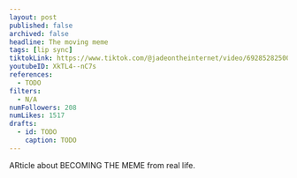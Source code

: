 ```yaml
---
layout: post
published: false
archived: false
headline: The moving meme
tags: [lip sync]
tiktokLink: https://www.tiktok.com/@jadeontheinternet/video/6928528250071158022
youtubeID: XkTL4--nC7s
references:
  - TODO
filters:
  - N/A
numFollowers: 208
numLikes: 1517
drafts:
  - id: TODO
    caption: TODO
---
```


ARticle about BECOMING THE MEME from real life.
